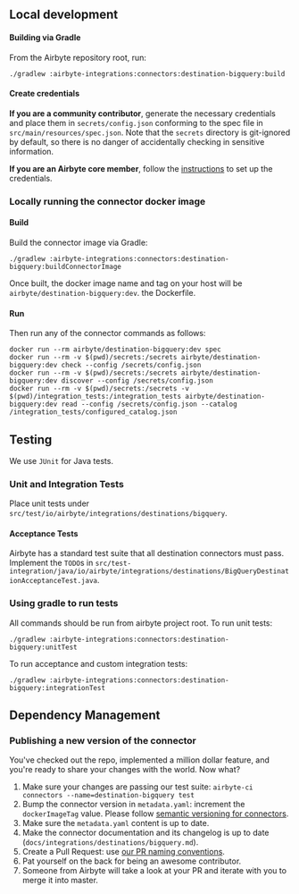 ## Local development

#### Building via Gradle

From the Airbyte repository root, run:

```
./gradlew :airbyte-integrations:connectors:destination-bigquery:build
```

#### Create credentials

**If you are a community contributor**, generate the necessary credentials and place them in `secrets/config.json` conforming to the spec file in `src/main/resources/spec.json`.
Note that the `secrets` directory is git-ignored by default, so there is no danger of accidentally checking in sensitive information.

**If you are an Airbyte core member**, follow the [instructions](https://docs.airbyte.io/connector-development#using-credentials-in-ci) to set up the credentials.

### Locally running the connector docker image

#### Build

Build the connector image via Gradle:

```
./gradlew :airbyte-integrations:connectors:destination-bigquery:buildConnectorImage
```

Once built, the docker image name and tag on your host will be `airbyte/destination-bigquery:dev`.
the Dockerfile.

#### Run

Then run any of the connector commands as follows:

```
docker run --rm airbyte/destination-bigquery:dev spec
docker run --rm -v $(pwd)/secrets:/secrets airbyte/destination-bigquery:dev check --config /secrets/config.json
docker run --rm -v $(pwd)/secrets:/secrets airbyte/destination-bigquery:dev discover --config /secrets/config.json
docker run --rm -v $(pwd)/secrets:/secrets -v $(pwd)/integration_tests:/integration_tests airbyte/destination-bigquery:dev read --config /secrets/config.json --catalog /integration_tests/configured_catalog.json
```

## Testing

We use `JUnit` for Java tests.

### Unit and Integration Tests

Place unit tests under `src/test/io/airbyte/integrations/destinations/bigquery`.

#### Acceptance Tests

Airbyte has a standard test suite that all destination connectors must pass. Implement the `TODO`s in
`src/test-integration/java/io/airbyte/integrations/destinations/BigQueryDestinationAcceptanceTest.java`.

### Using gradle to run tests

All commands should be run from airbyte project root.
To run unit tests:

```
./gradlew :airbyte-integrations:connectors:destination-bigquery:unitTest
```

To run acceptance and custom integration tests:

```
./gradlew :airbyte-integrations:connectors:destination-bigquery:integrationTest
```

## Dependency Management

### Publishing a new version of the connector

You've checked out the repo, implemented a million dollar feature, and you're ready to share your changes with the world. Now what?

1. Make sure your changes are passing our test suite: `airbyte-ci connectors --name=destination-bigquery test`
2. Bump the connector version in `metadata.yaml`: increment the `dockerImageTag` value. Please follow [semantic versioning for connectors](https://docs.airbyte.com/contributing-to-airbyte/resources/pull-requests-handbook/#semantic-versioning-for-connectors).
3. Make sure the `metadata.yaml` content is up to date.
4. Make the connector documentation and its changelog is up to date (`docs/integrations/destinations/bigquery.md`).
5. Create a Pull Request: use [our PR naming conventions](https://docs.airbyte.com/contributing-to-airbyte/resources/pull-requests-handbook/#pull-request-title-convention).
6. Pat yourself on the back for being an awesome contributor.
7. Someone from Airbyte will take a look at your PR and iterate with you to merge it into master.

